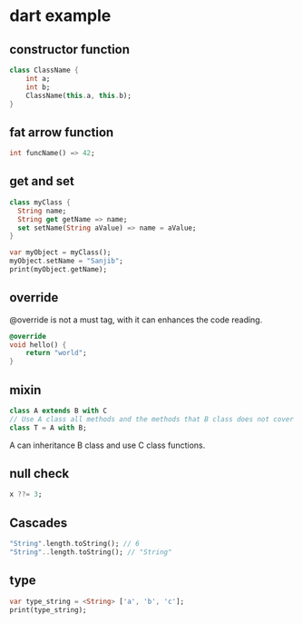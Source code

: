 # dart example

## constructor function

``` dart
class ClassName {
    int a;
    int b;
    ClassName(this.a, this.b);
}
```

## fat arrow function

``` dart
int funcName() => 42;
```

## get and set

``` dart
class myClass {
  String name;
  String get getName => name;
  set setName(String aValue) => name = aValue;
}

var myObject = myClass();
myObject.setName = "Sanjib";
print(myObject.getName);
```

## override
@override is not a must tag, with it can enhances the code reading.

``` dart
@override
void hello() {
    return "world";
}
```

## mixin

``` dart
class A extends B with C
// Use A class all methods and the methods that B class does not cover
class T = A with B;
```
A can inheritance B class and use C class functions.

## null check

``` dart
x ??= 3;
```

## Cascades

``` dart
"String".length.toString(); // 6
"String"..length.toString(); // "String"
```


## type

``` dart
var type_string = <String> ['a', 'b', 'c'];
print(type_string);
```
